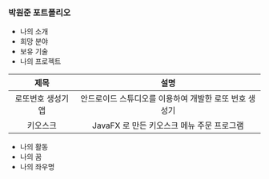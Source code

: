 ### 박원준 포트폴리오  

* 나의 소개
* 희망 분야
* 보유 기술
* 나의 프로젝트

| 제목 | 설명 |
|:----:|:----:|
| 로또번호 생성기 앱 | 안드로이드 스튜디오를 이용하여 개발한 로또 번호 생성기 |
| 키오스크 | JavaFX 로 만든 키오스크 메뉴 주문 프로그램 |

* 나의 활동
* 나의 꿈
* 나의 좌우명
